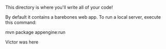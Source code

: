 This directory is where you'll write all of your code!

By default it contains a barebones web app. To run a local server, execute this
command:

mvn package appengine:run

Victor was here
